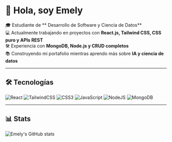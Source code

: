 # 👋 Hola, soy Emely 

🎓 Estudiante de ** Desarrollo de Software y Ciencia de Datos**  
💻 Actualmente trabajando en proyectos con **React.js, Tailwind CSS, CSS puro y APIs REST**  
🛠️ Experiencia con **MongoDB, Node.js y CRUD completos**  
📚 Construyendo mi portafolio mientras aprendo más sobre **IA y ciencia de datos**  

---

## 🛠️ Tecnologías
![React](https://img.shields.io/badge/React-20232A?style=for-the-badge&logo=react&logoColor=61DAFB)
![TailwindCSS](https://img.shields.io/badge/Tailwind_CSS-38B2AC?style=for-the-badge&logo=tailwind-css&logoColor=white)
![CSS3](https://img.shields.io/badge/CSS3-1572B6?style=for-the-badge&logo=css3&logoColor=white)
![JavaScript](https://img.shields.io/badge/JavaScript-323330?style=for-the-badge&logo=javascript&logoColor=F7DF1E)
![NodeJS](https://img.shields.io/badge/Node.js-43853D?style=for-the-badge&logo=node.js&logoColor=white)
![MongoDB](https://img.shields.io/badge/MongoDB-4EA94B?style=for-the-badge&logo=mongodb&logoColor=white)

---

## 📊 Stats
![Emely's GitHub stats](https://github-readme-stats.vercel.app/api?username=Emely2023&show_icons=true&theme=radical)
